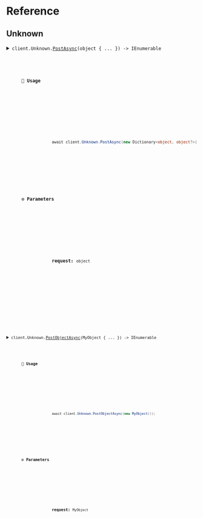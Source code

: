 # Reference
## Unknown
<details><summary><code>client.Unknown.<a href="/src/SeedUnknownAsAny/Unknown/UnknownClient.cs">PostAsync</a>(object { ... }) -> IEnumerable<object></code></summary>
<dl>
<dd>

#### 🔌 Usage

<dl>
<dd>

<dl>
<dd>

```csharp
await client.Unknown.PostAsync(new Dictionary<object, object?>() { { "key", "value" } });
```
</dd>
</dl>
</dd>
</dl>

#### ⚙️ Parameters

<dl>
<dd>

<dl>
<dd>

**request:** `object` 
    
</dd>
</dl>
</dd>
</dl>


</dd>
</dl>
</details>

<details><summary><code>client.Unknown.<a href="/src/SeedUnknownAsAny/Unknown/UnknownClient.cs">PostObjectAsync</a>(MyObject { ... }) -> IEnumerable<object></code></summary>
<dl>
<dd>

#### 🔌 Usage

<dl>
<dd>

<dl>
<dd>

```csharp
await client.Unknown.PostObjectAsync(new MyObject());
```
</dd>
</dl>
</dd>
</dl>

#### ⚙️ Parameters

<dl>
<dd>

<dl>
<dd>

**request:** `MyObject` 
    
</dd>
</dl>
</dd>
</dl>


</dd>
</dl>
</details>
